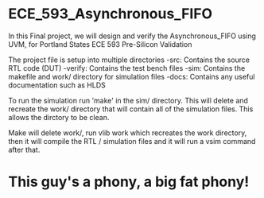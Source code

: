 # ECE_593_Asynchronous_FIFO
In this Final project, we will design and verify the Asynchronous_FIFO using UVM, for Portland States ECE 593 Pre-Silicon Validation

The project file is setup into multiple directories
    -src: Contains the source RTL code (DUT)
    -verify: Contains the test bench files 
    -sim: Contains the makefile and work/ directory for simulation files
    -docs: Contains any useful documentation such as HLDS

To run the simulation run 'make' in the sim/ directory. This will delete and recreate the work/ directory that will
contain all of the simulation files. This allows the dirctory to be clean.

Make will delete work/, run vlib work which recreates the work directory, then it will compile the RTL / simulation files
and it will run a vsim command after that.

# This guy's a phony, a big fat phony!
